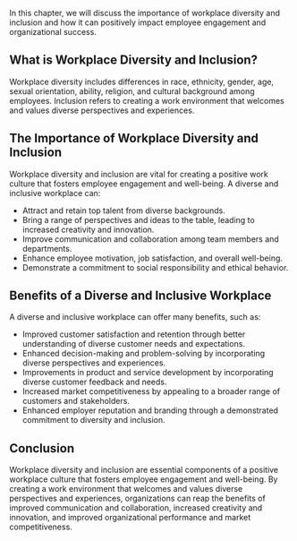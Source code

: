 
In this chapter, we will discuss the importance of workplace diversity and inclusion and how it can positively impact employee engagement and organizational success.

What is Workplace Diversity and Inclusion?
------------------------------------------

Workplace diversity includes differences in race, ethnicity, gender, age, sexual orientation, ability, religion, and cultural background among employees. Inclusion refers to creating a work environment that welcomes and values diverse perspectives and experiences.

The Importance of Workplace Diversity and Inclusion
---------------------------------------------------

Workplace diversity and inclusion are vital for creating a positive work culture that fosters employee engagement and well-being. A diverse and inclusive workplace can:

* Attract and retain top talent from diverse backgrounds.
* Bring a range of perspectives and ideas to the table, leading to increased creativity and innovation.
* Improve communication and collaboration among team members and departments.
* Enhance employee motivation, job satisfaction, and overall well-being.
* Demonstrate a commitment to social responsibility and ethical behavior.

Benefits of a Diverse and Inclusive Workplace
---------------------------------------------

A diverse and inclusive workplace can offer many benefits, such as:

* Improved customer satisfaction and retention through better understanding of diverse customer needs and expectations.
* Enhanced decision-making and problem-solving by incorporating diverse perspectives and experiences.
* Improvements in product and service development by incorporating diverse customer feedback and needs.
* Increased market competitiveness by appealing to a broader range of customers and stakeholders.
* Enhanced employer reputation and branding through a demonstrated commitment to diversity and inclusion.

Conclusion
----------

Workplace diversity and inclusion are essential components of a positive workplace culture that fosters employee engagement and well-being. By creating a work environment that welcomes and values diverse perspectives and experiences, organizations can reap the benefits of improved communication and collaboration, increased creativity and innovation, and improved organizational performance and market competitiveness.
